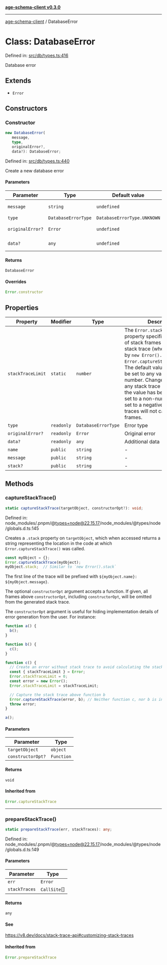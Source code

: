 [**age-schema-client v0.3.0**](../index.md)

***

[age-schema-client](/ageSchemaClient/api-generated/index.md) / DatabaseError

# Class: DatabaseError

Defined in: [src/db/types.ts:416](https://github.com/standardbeagle/ageSchemaClient/blob/main/src/db/types.ts#L416)

Database error

## Extends

- `Error`

## Constructors

### Constructor

```ts
new DatabaseError(
   message, 
   type, 
   originalError?, 
   data?): DatabaseError;
```

Defined in: [src/db/types.ts:440](https://github.com/standardbeagle/ageSchemaClient/blob/main/src/db/types.ts#L440)

Create a new database error

#### Parameters

| Parameter | Type | Default value | Description |
| ------ | ------ | ------ | ------ |
| `message` | `string` | `undefined` | Error message |
| `type` | `DatabaseErrorType` | `DatabaseErrorType.UNKNOWN` | Error type |
| `originalError?` | `Error` | `undefined` | Original error |
| `data?` | `any` | `undefined` | Additional data |

#### Returns

`DatabaseError`

#### Overrides

```ts
Error.constructor
```

## Properties

| Property | Modifier | Type | Description | Inherited from | Defined in |
| ------ | ------ | ------ | ------ | ------ | ------ |
| <a id="stacktracelimit"></a> `stackTraceLimit` | `static` | `number` | The `Error.stackTraceLimit` property specifies the number of stack frames collected by a stack trace (whether generated by `new Error().stack` or `Error.captureStackTrace(obj)`). The default value is `10` but may be set to any valid JavaScript number. Changes will affect any stack trace captured _after_ the value has been changed. If set to a non-number value, or set to a negative number, stack traces will not capture any frames. | `Error.stackTraceLimit` | node\_modules/.pnpm/@types+node@22.15.17/node\_modules/@types/node/globals.d.ts:161 |
| <a id="type"></a> `type` | `readonly` | `DatabaseErrorType` | Error type | - | [src/db/types.ts:420](https://github.com/standardbeagle/ageSchemaClient/blob/main/src/db/types.ts#L420) |
| <a id="originalerror"></a> `originalError?` | `readonly` | `Error` | Original error | - | [src/db/types.ts:425](https://github.com/standardbeagle/ageSchemaClient/blob/main/src/db/types.ts#L425) |
| <a id="data"></a> `data?` | `readonly` | `any` | Additional data | - | [src/db/types.ts:430](https://github.com/standardbeagle/ageSchemaClient/blob/main/src/db/types.ts#L430) |
| <a id="name"></a> `name` | `public` | `string` | - | `Error.name` | node\_modules/.pnpm/typescript@5.8.3/node\_modules/typescript/lib/lib.es5.d.ts:1076 |
| <a id="message"></a> `message` | `public` | `string` | - | `Error.message` | node\_modules/.pnpm/typescript@5.8.3/node\_modules/typescript/lib/lib.es5.d.ts:1077 |
| <a id="stack"></a> `stack?` | `public` | `string` | - | `Error.stack` | node\_modules/.pnpm/typescript@5.8.3/node\_modules/typescript/lib/lib.es5.d.ts:1078 |

## Methods

### captureStackTrace()

```ts
static captureStackTrace(targetObject, constructorOpt?): void;
```

Defined in: node\_modules/.pnpm/@types+node@22.15.17/node\_modules/@types/node/globals.d.ts:145

Creates a `.stack` property on `targetObject`, which when accessed returns
a string representing the location in the code at which
`Error.captureStackTrace()` was called.

```js
const myObject = {};
Error.captureStackTrace(myObject);
myObject.stack;  // Similar to `new Error().stack`
```

The first line of the trace will be prefixed with
`${myObject.name}: ${myObject.message}`.

The optional `constructorOpt` argument accepts a function. If given, all frames
above `constructorOpt`, including `constructorOpt`, will be omitted from the
generated stack trace.

The `constructorOpt` argument is useful for hiding implementation
details of error generation from the user. For instance:

```js
function a() {
  b();
}

function b() {
  c();
}

function c() {
  // Create an error without stack trace to avoid calculating the stack trace twice.
  const { stackTraceLimit } = Error;
  Error.stackTraceLimit = 0;
  const error = new Error();
  Error.stackTraceLimit = stackTraceLimit;

  // Capture the stack trace above function b
  Error.captureStackTrace(error, b); // Neither function c, nor b is included in the stack trace
  throw error;
}

a();
```

#### Parameters

| Parameter | Type |
| ------ | ------ |
| `targetObject` | `object` |
| `constructorOpt?` | `Function` |

#### Returns

`void`

#### Inherited from

```ts
Error.captureStackTrace
```

***

### prepareStackTrace()

```ts
static prepareStackTrace(err, stackTraces): any;
```

Defined in: node\_modules/.pnpm/@types+node@22.15.17/node\_modules/@types/node/globals.d.ts:149

#### Parameters

| Parameter | Type |
| ------ | ------ |
| `err` | `Error` |
| `stackTraces` | `CallSite`[] |

#### Returns

`any`

#### See

https://v8.dev/docs/stack-trace-api#customizing-stack-traces

#### Inherited from

```ts
Error.prepareStackTrace
```
